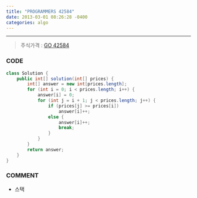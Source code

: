 ```yaml
---
title: "PROGRAMMERS 42584"
date: 2013-03-01 08:26:28 -0400
categories: algo
---
```

---

> 주식가격 : [GO 42584]

### CODE
```java
class Solution {
	public int[] solution(int[] prices) {
		int[] answer = new int[prices.length];
		for (int i = 0; i < prices.length; i++) {
			answer[i] = 0;
			for (int j = i + 1; j < prices.length; j++) {
				if (prices[j] >= prices[i])
					answer[i]++;
				else {
					answer[i]++;
					break;
				}
			}
		}
		return answer;
	}
}
```

### COMMENT
* 스택

[GO 42584]: https://programmers.co.kr/learn/courses/30/lessons/42584
